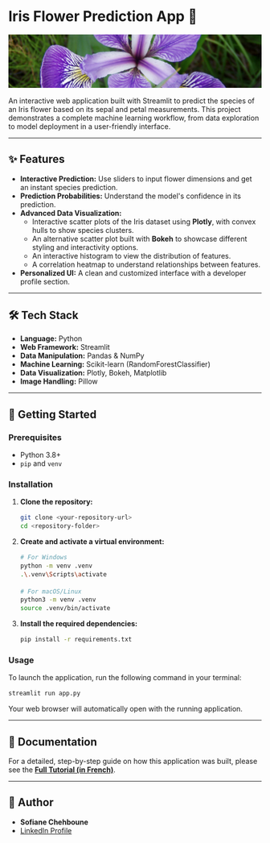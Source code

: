 # Iris Flower Prediction App 🌺

![Dataset Cover](dataset-cover.jpg)

An interactive web application built with Streamlit to predict the species of an Iris flower based on its sepal and petal measurements. This project demonstrates a complete machine learning workflow, from data exploration to model deployment in a user-friendly interface.

---

## ✨ Features

-   **Interactive Prediction:** Use sliders to input flower dimensions and get an instant species prediction.
-   **Prediction Probabilities:** Understand the model's confidence in its prediction.
-   **Advanced Data Visualization:**
    -   Interactive scatter plots of the Iris dataset using **Plotly**, with convex hulls to show species clusters.
    -   An alternative scatter plot built with **Bokeh** to showcase different styling and interactivity options.
    -   An interactive histogram to view the distribution of features.
    -   A correlation heatmap to understand relationships between features.
-   **Personalized UI:** A clean and customized interface with a developer profile section.

---

## 🛠️ Tech Stack

-   **Language:** Python
-   **Web Framework:** Streamlit
-   **Data Manipulation:** Pandas & NumPy
-   **Machine Learning:** Scikit-learn (RandomForestClassifier)
-   **Data Visualization:** Plotly, Bokeh, Matplotlib
-   **Image Handling:** Pillow

---

## 🚀 Getting Started

### Prerequisites

-   Python 3.8+
-   `pip` and `venv`

### Installation

1.  **Clone the repository:**
    ```bash
    git clone <your-repository-url>
    cd <repository-folder>
    ```

2.  **Create and activate a virtual environment:**
    ```bash
    # For Windows
    python -m venv .venv
    .\.venv\Scripts\activate

    # For macOS/Linux
    python3 -m venv .venv
    source .venv/bin/activate
    ```

3.  **Install the required dependencies:**
    ```bash
    pip install -r requirements.txt
    ```

### Usage

To launch the application, run the following command in your terminal:

```bash
streamlit run app.py
```

Your web browser will automatically open with the running application.

---

## 📖 Documentation

For a detailed, step-by-step guide on how this application was built, please see the [**Full Tutorial (in French)**](./Tutoriel-Iris-App.md).

---

## 👤 Author

-   **Sofiane Chehboune**
-   [LinkedIn Profile](https://www.linkedin.com/in/sofiane-chehboune-5b243766/)

